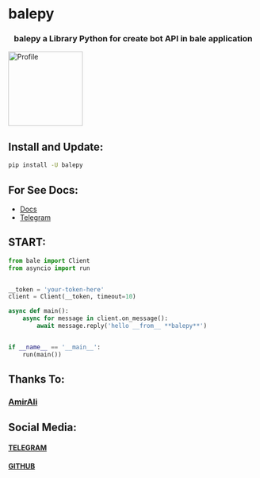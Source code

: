 # balepy

<h3 align="center"> balepy a Library Python for create bot API in bale application </h3>

<img src="https://s8.uupload.ir/files/balethon_uvi2.png" alt="Profile" dir="ltr" style="width: 150px; height:150px;">

## Install and Update:
```bash
pip install -U balepy
```

## For See Docs:
- <a href="https://balepy.github.io">Docs</a>
- <a href="https://t.me/TheCommit">Telegram</a>

## START:
```python
from bale import Client
from asyncio import run


__token = 'your-token-here'
client = Client(__token, timeout=10)

async def main():
    async for message in client.on_message():
        await message.reply('hello __from__ **balepy**')


if __name__ == '__main__':
    run(main())
```


## Thanks To:
### <a href="https://github.com/metect">AmirAli</a>

## Social Media:
#### <a href="https://t.me/TheCommit">TELEGRAM</a>
#### <a href="https://github.com/balepy">GITHUB</a>
